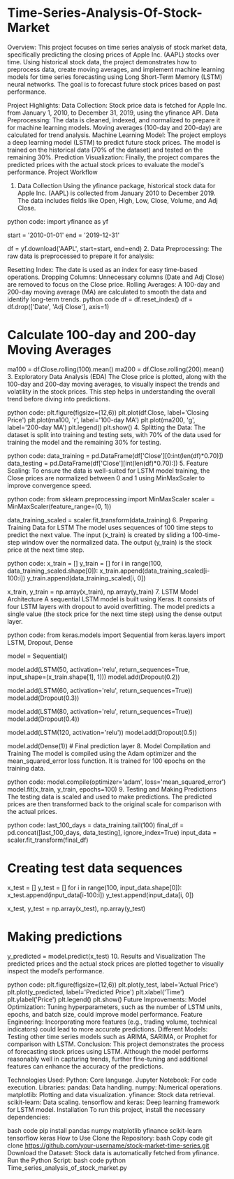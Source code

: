 # Time-Series-Analysis-Of-Stock-Market
Overview:
This project focuses on time series analysis of stock market data, specifically predicting the closing prices of Apple Inc. (AAPL) stocks over time. Using historical stock data, the project demonstrates how to preprocess data, create moving averages, and implement machine learning models for time series forecasting using Long Short-Term Memory (LSTM) neural networks. The goal is to forecast future stock prices based on past performance.

Project Highlights:
Data Collection: Stock price data is fetched for Apple Inc. from January 1, 2010, to December 31, 2019, using the yfinance API.
Data Preprocessing: The data is cleaned, indexed, and normalized to prepare it for machine learning models. Moving averages (100-day and 200-day) are calculated for trend analysis.
Machine Learning Model: The project employs a deep learning model (LSTM) to predict future stock prices. The model is trained on the historical data (70% of the dataset) and tested on the remaining 30%.
Prediction Visualization: Finally, the project compares the predicted prices with the actual stock prices to evaluate the model's performance.
Project Workflow
1. Data Collection
Using the yfinance package, historical stock data for Apple Inc. (AAPL) is collected from January 2010 to December 2019. The data includes fields like Open, High, Low, Close, Volume, and Adj Close.

python code:
import yfinance as yf

start = '2010-01-01'
end = '2019-12-31'

df = yf.download('AAPL', start=start, end=end)
2. Data Preprocessing:
The raw data is preprocessed to prepare it for analysis:

Resetting Index: The date is used as an index for easy time-based operations.
Dropping Columns: Unnecessary columns (Date and Adj Close) are removed to focus on the Close price.
Rolling Averages: A 100-day and 200-day moving average (MA) are calculated to smooth the data and identify long-term trends.
python code
df = df.reset_index()
df = df.drop(['Date', 'Adj Close'], axis=1)

# Calculate 100-day and 200-day Moving Averages
ma100 = df.Close.rolling(100).mean()
ma200 = df.Close.rolling(200).mean()
3. Exploratory Data Analysis (EDA)
The Close price is plotted, along with the 100-day and 200-day moving averages, to visually inspect the trends and volatility in the stock prices. This step helps in understanding the overall trend before diving into predictions.

python code:
plt.figure(figsize=(12,6))
plt.plot(df.Close, label='Closing Price')
plt.plot(ma100, 'r', label='100-day MA')
plt.plot(ma200, 'g', label='200-day MA')
plt.legend()
plt.show()
4. Splitting the Data:
The dataset is split into training and testing sets, with 70% of the data used for training the model and the remaining 30% for testing.

python code:
data_training = pd.DataFrame(df['Close'][0:int(len(df)*0.70)])
data_testing = pd.DataFrame(df['Close'][int(len(df)*0.70):])
5. Feature Scaling:
To ensure the data is well-suited for LSTM model training, the Close prices are normalized between 0 and 1 using MinMaxScaler to improve convergence speed.

python code:
from sklearn.preprocessing import MinMaxScaler
scaler = MinMaxScaler(feature_range=(0, 1))

data_training_scaled = scaler.fit_transform(data_training)
6. Preparing Training Data for LSTM
The model uses sequences of 100 time steps to predict the next value. The input (x_train) is created by sliding a 100-time-step window over the normalized data. The output (y_train) is the stock price at the next time step.

python code:
x_train = []
y_train = []
for i in range(100, data_training_scaled.shape[0]):
    x_train.append(data_training_scaled[i-100:i])
    y_train.append(data_training_scaled[i, 0])

x_train, y_train = np.array(x_train), np.array(y_train)
7. LSTM Model Architecture
A sequential LSTM model is built using Keras. It consists of four LSTM layers with dropout to avoid overfitting. The model predicts a single value (the stock price for the next time step) using the dense output layer.

python code:
from keras.models import Sequential
from keras.layers import LSTM, Dropout, Dense

model = Sequential()

model.add(LSTM(50, activation='relu', return_sequences=True, input_shape=(x_train.shape[1], 1)))
model.add(Dropout(0.2))

model.add(LSTM(60, activation='relu', return_sequences=True))
model.add(Dropout(0.3))

model.add(LSTM(80, activation='relu', return_sequences=True))
model.add(Dropout(0.4))

model.add(LSTM(120, activation='relu'))
model.add(Dropout(0.5))

model.add(Dense(1))  # Final prediction layer
8. Model Compilation and Training
The model is compiled using the Adam optimizer and the mean_squared_error loss function. It is trained for 100 epochs on the training data.

python code:
model.compile(optimizer='adam', loss='mean_squared_error')
model.fit(x_train, y_train, epochs=100)
9. Testing and Making Predictions
The testing data is scaled and used to make predictions. The predicted prices are then transformed back to the original scale for comparison with the actual prices.

python code:
last_100_days = data_training.tail(100)
final_df = pd.concat([last_100_days, data_testing], ignore_index=True)
input_data = scaler.fit_transform(final_df)

# Creating test data sequences
x_test = []
y_test = []
for i in range(100, input_data.shape[0]):
    x_test.append(input_data[i-100:i])
    y_test.append(input_data[i, 0])

x_test, y_test = np.array(x_test), np.array(y_test)

# Making predictions
y_predicted = model.predict(x_test)
10. Results and Visualization
The predicted prices and the actual stock prices are plotted together to visually inspect the model’s performance.

python code:
plt.figure(figsize=(12,6))
plt.plot(y_test, label='Actual Price')
plt.plot(y_predicted, label='Predicted Price')
plt.xlabel('Time')
plt.ylabel('Price')
plt.legend()
plt.show()
Future Improvements:
Model Optimization: Tuning hyperparameters, such as the number of LSTM units, epochs, and batch size, could improve model performance.
Feature Engineering: Incorporating more features (e.g., trading volume, technical indicators) could lead to more accurate predictions.
Different Models: Testing other time series models such as ARIMA, SARIMA, or Prophet for comparison with LSTM.
Conclusion:
This project demonstrates the process of forecasting stock prices using LSTM. Although the model performs reasonably well in capturing trends, further fine-tuning and additional features can enhance the accuracy of the predictions.

Technologies Used:
Python: Core language.
Jupyter Notebook: For code execution.
Libraries:
pandas: Data handling.
numpy: Numerical operations.
matplotlib: Plotting and data visualization.
yfinance: Stock data retrieval.
scikit-learn: Data scaling.
tensorflow and keras: Deep learning framework for LSTM model.
Installation
To run this project, install the necessary dependencies:

bash code
pip install pandas numpy matplotlib yfinance scikit-learn tensorflow keras
How to Use
Clone the Repository:
bash
Copy code
git clone https://github.com/your-username/stock-market-time-series.git
Download the Dataset: Stock data is automatically fetched from yfinance.
Run the Python Script:
bash code
python Time_series_analysis_of_stock_market.py
